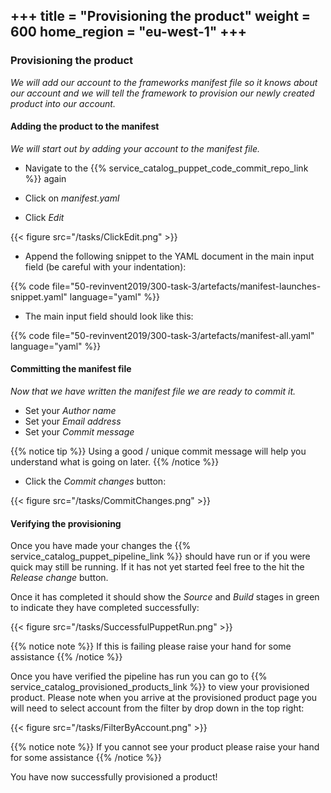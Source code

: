 +++
title = "Provisioning the product"
weight = 600
home_region = "eu-west-1"
+++
---


### Provisioning the product


_We will add our account to the frameworks manifest file so it knows about our account and we will tell the framework to
provision our newly created product into our account._


#### Adding the product to the manifest

_We will start out by adding your account to the manifest file._

- Navigate to the {{% service_catalog_puppet_code_commit_repo_link %}} again


- Click on *manifest.yaml*

- Click *Edit*

{{< figure src="/tasks/ClickEdit.png" >}}

- Append the following snippet to the YAML document in the main input field (be careful with your indentation):

 {{% code file="50-revinvent2019/300-task-3/artefacts/manifest-launches-snippet.yaml" language="yaml" %}}
 
- The main input field should look like this:

 {{% code file="50-revinvent2019/300-task-3/artefacts/manifest-all.yaml" language="yaml" %}}


#### Committing the manifest file

_Now that we have written the manifest file we are ready to commit it._

- Set your *Author name*
- Set your *Email address*
- Set your *Commit message*

{{% notice tip %}}
Using a good / unique commit message will help you understand what is going on later.
{{% /notice %}}


- Click the *Commit changes* button:

{{< figure src="/tasks/CommitChanges.png" >}}


#### Verifying the provisioning


Once you have made your changes the {{% service_catalog_puppet_pipeline_link %}} should have run or if you were quick 
may still be running.  If it has not yet started feel free to the hit the *Release change* button.

Once it has completed it should show the *Source* and *Build* stages in green to indicate they have completed 
successfully:

{{< figure src="/tasks/SuccessfulPuppetRun.png" >}}


{{% notice note %}}
If this is failing please raise your hand for some assistance
{{% /notice %}}

Once you have verified the pipeline has run you can go to {{% service_catalog_provisioned_products_link %}} to view your 
provisioned product.  Please note when you arrive at the provisioned product page you will need to select account from 
the filter by drop down in the top right:

{{< figure src="/tasks/FilterByAccount.png" >}}

{{% notice note %}}
If you cannot see your product please raise your hand for some assistance
{{% /notice %}}

You have now successfully provisioned a product!
